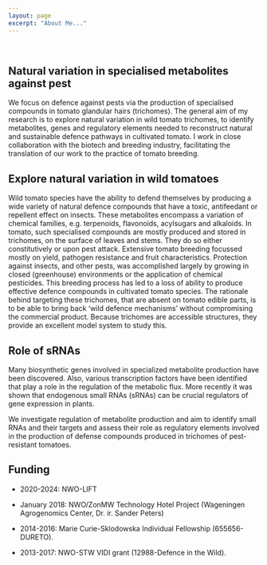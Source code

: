 ```yaml
---
layout: page
excerpt: "About Me..."
---
```


<br>

## Natural variation in specialised metabolites against pest

We focus on defence against pests via the production of specialised compounds in tomato glandular hairs (trichomes). The general aim of my research is to explore natural variation in wild tomato trichomes, to identify metabolites, genes and regulatory elements needed to reconstruct natural and sustainable defence pathways in cultivated tomato. I work in close collaboration with the biotech and breeding industry, facilitating the translation of our work to the practice of tomato breeding.

 
## Explore natural variation in wild tomatoes

Wild tomato species have the ability to defend themselves by producing a wide variety of natural defence compounds that have a toxic, antifeedant or repellent effect on insects. These metabolites encompass a variation of chemical families, e.g. terpenoids, flavonoids, acylsugars and alkaloids. In tomato, such specialised compounds are mostly produced and stored in trichomes, on the surface of leaves and stems. They do so either constitutively or upon pest attack. Extensive tomato breeding focussed mostly on yield, pathogen resistance and fruit characteristics. Protection against insects, and other pests, was accomplished largely by growing in closed (greenhouse) environments or the application of chemical pesticides. This breeding process has led to a loss of ability to produce effective defence compounds in cultivated tomato species. The rationale behind targeting these trichomes, that are absent on tomato edible parts, is to be able to bring back ‘wild defence mechanisms’ without compromising the commercial product. Because trichomes are accessible structures, they provide an excellent model system to study this.

 
## Role of sRNAs

Many biosynthetic genes involved in specialized metabolite production have been discovered. Also, various transcription factors have been identified that play a role in the regulation of the metabolic flux. More recently it was shown that endogenous small RNAs (sRNAs) can be crucial regulators of gene expression in plants.

We investigate regulation of metabolite production and aim to identify small RNAs and their targets and assess their role as regulatory elements involved in the production of defense compounds produced in trichomes of pest-resistant tomatoes.

## Funding
* 2020-2024: NWO-LIFT
* January 2018: NWO/ZonMW Technology Hotel Project (Wageningen Agrogenomics Center, Dr. ir. Sander Peters)

* 2014-2016: Marie Curie-Sklodowska Individual Fellowship (655656-DURETO).
* 2013-2017: NWO-STW VIDI grant (12988-Defence in the Wild). 

